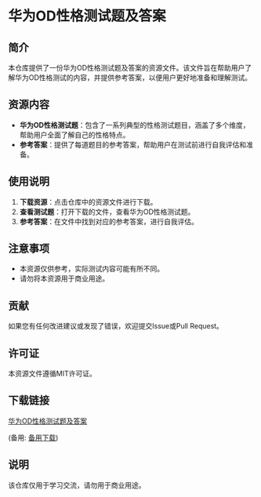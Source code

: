 # 华为OD性格测试题及答案

## 简介

本仓库提供了一份华为OD性格测试题及答案的资源文件。该文件旨在帮助用户了解华为OD性格测试的内容，并提供参考答案，以便用户更好地准备和理解测试。

## 资源内容

- **华为OD性格测试题**：包含了一系列典型的性格测试题目，涵盖了多个维度，帮助用户全面了解自己的性格特点。
- **参考答案**：提供了每道题目的参考答案，帮助用户在测试前进行自我评估和准备。

## 使用说明

1. **下载资源**：点击仓库中的资源文件进行下载。
2. **查看测试题**：打开下载的文件，查看华为OD性格测试题。
3. **参考答案**：在文件中找到对应的参考答案，进行自我评估。

## 注意事项

- 本资源仅供参考，实际测试内容可能有所不同。
- 请勿将本资源用于商业用途。

## 贡献

如果您有任何改进建议或发现了错误，欢迎提交Issue或Pull Request。

## 许可证

本资源文件遵循MIT许可证。

## 下载链接
[华为OD性格测试题及答案](https://pan.quark.cn/s/df8dc529bd94) 

(备用: [备用下载](https://pan.baidu.com/s/1QBU8UoAXoJRrqHmySjfMjQ?pwd=1234))

## 说明

该仓库仅用于学习交流，请勿用于商业用途。
